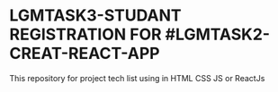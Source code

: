 # LGMTASK3-STUDANT REGISTRATION FOR #LGMTASK2-CREAT-REACT-APP
This repository for project tech list using in HTML CSS JS or ReactJs
